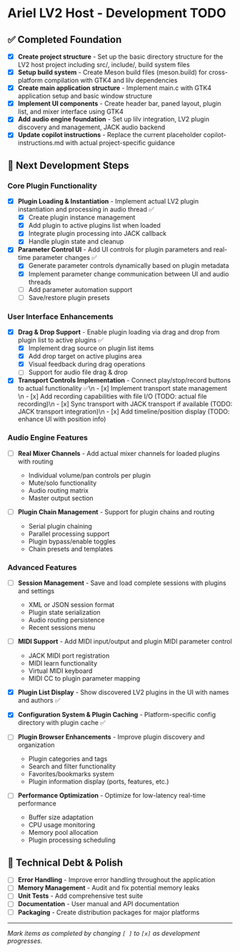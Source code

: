 # Ariel LV2 Host - Development TODO

## ✅ Completed Foundation

- [x] **Create project structure** - Set up the basic directory structure for the LV2 host project including src/, include/, build system files
- [x] **Setup build system** - Create Meson build files (meson.build) for cross-platform compilation with GTK4 and lilv dependencies  
- [x] **Create main application structure** - Implement main.c with GTK4 application setup and basic window structure
- [x] **Implement UI components** - Create header bar, paned layout, plugin list, and mixer interface using GTK4
- [x] **Add audio engine foundation** - Set up lilv integration, LV2 plugin discovery and management, JACK audio backend
- [x] **Update copilot instructions** - Replace the current placeholder copilot-instructions.md with actual project-specific guidance

## 🚧 Next Development Steps

### Core Plugin Functionality
- [x] **Plugin Loading & Instantiation** - Implement actual LV2 plugin instantiation and processing in audio thread ✅
  - [x] Create plugin instance management
  - [x] Add plugin to active plugins list when loaded  
  - [x] Integrate plugin processing into JACK callback
  - [x] Handle plugin state and cleanup

- [x] **Parameter Control UI** - Add UI controls for plugin parameters and real-time parameter changes ✅
  - [x] Generate parameter controls dynamically based on plugin metadata
  - [x] Implement parameter change communication between UI and audio threads
  - [ ] Add parameter automation support
  - [ ] Save/restore plugin presets

### User Interface Enhancements
- [x] **Drag & Drop Support** - Enable plugin loading via drag and drop from plugin list to active plugins ✅
  - [x] Implement drag source on plugin list items
  - [x] Add drop target on active plugins area
  - [x] Visual feedback during drag operations
  - [ ] Support for audio file drag & drop

- [x] **Transport Controls Implementation** - Connect play/stop/record buttons to actual functionality ✅\n  - [x] Implement transport state management  \n  - [x] Add recording capabilities with file I/O (TODO: actual file recording)\n  - [x] Sync transport with JACK transport if available (TODO: JACK transport integration)\n  - [x] Add timeline/position display (TODO: enhance UI with position info)

### Audio Engine Features  
- [ ] **Real Mixer Channels** - Add actual mixer channels for loaded plugins with routing
  - Individual volume/pan controls per plugin
  - Mute/solo functionality
  - Audio routing matrix
  - Master output section

- [ ] **Plugin Chain Management** - Support for plugin chains and routing
  - Serial plugin chaining
  - Parallel processing support
  - Plugin bypass/enable toggles
  - Chain presets and templates

### Advanced Features
- [ ] **Session Management** - Save and load complete sessions with plugins and settings
  - XML or JSON session format
  - Plugin state serialization
  - Audio routing persistence
  - Recent sessions menu

- [ ] **MIDI Support** - Add MIDI input/output and plugin MIDI parameter control
  - JACK MIDI port registration
  - MIDI learn functionality
  - Virtual MIDI keyboard
  - MIDI CC to plugin parameter mapping

- [x] **Plugin List Display** - Show discovered LV2 plugins in the UI with names and authors ✅
- [x] **Configuration System & Plugin Caching** - Platform-specific config directory with plugin cache ✅
- [ ] **Plugin Browser Enhancements** - Improve plugin discovery and organization
  - Plugin categories and tags
  - Search and filter functionality
  - Favorites/bookmarks system
  - Plugin information display (ports, features, etc.)

- [ ] **Performance Optimization** - Optimize for low-latency real-time performance
  - Buffer size adaptation
  - CPU usage monitoring
  - Memory pool allocation
  - Plugin processing scheduling

## 🔧 Technical Debt & Polish
- [ ] **Error Handling** - Improve error handling throughout the application
- [ ] **Memory Management** - Audit and fix potential memory leaks
- [ ] **Unit Tests** - Add comprehensive test suite
- [ ] **Documentation** - User manual and API documentation
- [ ] **Packaging** - Create distribution packages for major platforms

---
*Mark items as completed by changing `[ ]` to `[x]` as development progresses.*